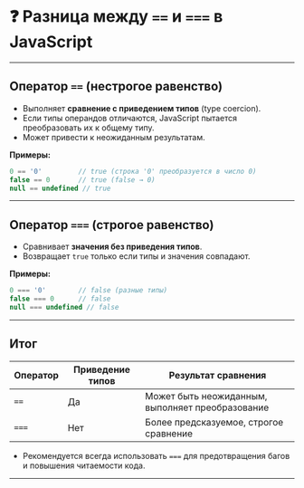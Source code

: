 # ❓ Разница между `==` и `===` в JavaScript

---

## Оператор `==` (нестрогое равенство)

- Выполняет **сравнение с приведением типов** (type coercion).
- Если типы операндов отличаются, JavaScript пытается преобразовать их к общему типу.
- Может привести к неожиданным результатам.

**Примеры:**

```js
0 == '0'         // true (строка '0' преобразуется в число 0)
false == 0       // true (false → 0)
null == undefined // true
```

---

## Оператор `===` (строгое равенство)

- Сравнивает **значения без приведения типов**.
- Возвращает `true` только если типы и значения совпадают.

**Примеры:**

```js
0 === '0'        // false (разные типы)
false === 0      // false
null === undefined // false
```

---

## Итог

| Оператор | Приведение типов | Результат сравнения                              |
| -------- | ---------------- | ------------------------------------------------ |
| `==`     | Да               | Может быть неожиданным, выполняет преобразование |
| `===`    | Нет              | Более предсказуемое, строгое сравнение           |

- Рекомендуется всегда использовать `===` для предотвращения багов и повышения читаемости кода.

---
